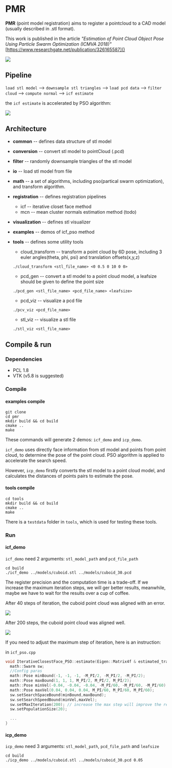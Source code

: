 # PMR
**PMR** (point model registration) aims to register a pointcloud to a CAD model (usually described in .stl format).

This work is published in the article *"Estimation of Point Cloud Object Pose Using Particle Swarm Optimization (ICMVA 2018)"* [https://www.researchgate.net/publication/326165587]()

![](https://github.com/windz0629/pmr/blob/master/register_results.png)

## Pipeline

 `load stl model` --> `downsample stl triangles` --> `load pcd data` --> `filter cloud` --> `compute normal` --> `icf estimate`

 the `icf estimate` is accelerated by PSO algorithm:

 ![](https://github.com/windz0629/pmr/blob/master/icf_pso_flowchart.png)

## Architecture
* **common**  -- defines data structure of stl model
* **conversion**  -- convert stl model to pointCloud (.pcd)
* **filter** -- randomly downsample triangles of the stl model
* **io**  -- load stl model from file
* **math**  -- a set of algorithms, including pso(partical swarm optimization), and transform algorithm.
* **registration** -- defines registration pipelines
  * icf -- iterative closet face method
  * mcn -- mean cluster normals estimation method (todo)
* **visualization** -- defines stl visualizer
* **examples** -- demos of icf_pso method

* **tools** -- defines some utility tools
  * cloud_transform -- transform a point cloud by 6D pose, including 3 euler angles(theta, phi, psi) and translation offsets(x,y,z)
  ```
  ./cloud_transform <stl_file_name> <0 0.5 0 10 0 0>
  ```
  * pcd_gen -- convert a stl model to a point cloud model, a leafsize should be given to define the point size
  ```
  ./pcd_gen <stl_file_name> <pcd_file_name> <leafsize>
  ```
  * pcd_viz -- visualize a pcd file
  ```
  ./pcv_viz <pcd_file_name>
  ```

  * stl_viz -- visualize a stl file
  ```
  ./stl_viz <stl_file_name>
  ```

## Compile & run
### Dependencies
* PCL 1.8
* VTK (v5.8 is suggested)

### Compile
#### examples compile
```
git clone
cd pmr
mkdir build && cd build
cmake ..
make
```
These commands will generate 2 demos: `icf_demo` and `icp_demo`.

 `icf_demo` uses directly face information from stl model and points from point cloud, to determine the pose of the point cloud. PSO algorithm is applied to accelerate the search speed.

However, `icp_demo` firstly converts the stl model to a point cloud model, and calculates the distances of points pairs to estimate the pose.

#### tools compile
```
cd tools
mkdir build && cd build
cmake ..
make
```
There is a `testdata` folder in `tools`, which is used for testing these tools.

### Run
#### icf_demo

`icf_demo` need 2 arguments: `stl_model_path` and `pcd_file_path`
```
cd build
./icf_demo ../models/cuboid.stl ../models/cuboid_30.pcd
```
The register precision and the computation time is a trade-off. If we increase the maximum iteration steps, we will ger better results, meanwhile, maybe we have to wait for the results over a cup of coffee.

After 40 steps of iteration, the cuboid point cloud was aligned with an error.

![](https://github.com/windz0629/pmr/blob/master/icf_reg_39step.png)

After 200 steps, the cuboid point cloud was aligned well.

![](https://github.com/windz0629/pmr/blob/master/icf_reg_200step.png)


If you need to adjust the maximum step of iteration, here is an instruction:

in `icf_pso.cpp`

```C++
void IterativeClosestFace_PSO::estimate(Eigen::Matrix4f & estimated_transf) {
  math::Swarm sw;
  //Config paras
  math::Pose minBound(-1, -1, -1, -M_PI/2, -M_PI/2, -M_PI/2);
  math::Pose maxBound(1, 1, 1, M_PI/2, M_PI/2, M_PI/2);
  math::Pose minVel(-0.04, -0.04, -0.04, -M_PI/60, -M_PI/60, -M_PI/60);
  math::Pose maxVel(0.04, 0.04, 0.04, M_PI/60, M_PI/60, M_PI/60);
  sw.setSearchSpaceBound(minBound,maxBound);
  sw.setSearchSpeedBound(minVel,maxVel);
  sw.setMaxIteration(200); // increase the max step will improve the result precision
  sw.setPopulationSize(20);

  ...
}
```

#### icp_demo
`icp_demo` need 3 arguments: `stl_model_path`, `pcd_file_path` and `leafsize`
```
cd build
./icp_demo ../models/cuboid.stl ../models/cuboid_30.pcd 0.05
```
